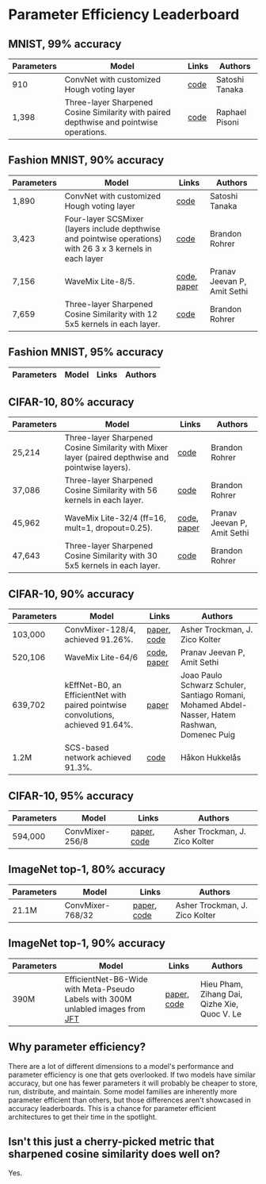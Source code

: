 # Parameter Efficiency Leaderboard

## MNIST, 99% accuracy

| Parameters  | Model | Links | Authors |
| ------------- | ------------- | ------------- | ------------- |
| 910 | ConvNet with customized Hough voting layer | [code](https://colab.research.google.com/drive/1HFwUZQ91CKMGU63KHgvS9kFZgL-w2Cya) | Satoshi Tanaka |
| 1,398  | Three-layer Sharpened Cosine Similarity with paired depthwise and pointwise operations.  | [code](https://colab.research.google.com/drive/1Lo-P_lMbw3t2RTwpzy1p8h0uKjkCx-RB?usp=sharing) | Raphael Pisoni |

## Fashion MNIST, 90% accuracy

| Parameters  | Model | Links | Authors |
| ------------- | ------------- | ------------- | ------------- |
| 1,890 | ConvNet with customized Hough voting layer | [code](https://colab.research.google.com/drive/1Jl5OZFTINXkJPPJ5-Xe3_1uV4iAIzqwt) | Satoshi Tanaka |
| 3,423 | Four-layer SCSMixer (layers include depthwise and pointwise operations) with 26 3 x 3 kernels in each layer | [code](https://github.com/brohrer/scs_torch_gallery/blob/main/fashion_90_3423.py) | Brandon Rohrer |
| 7,156  | WaveMix Lite-8/5.  | [code](https://github.com/pranavphoenix/WaveMix), [paper](https://arxiv.org/pdf/2203.03689.pdf) | Pranav Jeevan P, Amit Sethi|
| 7,659 | Three-layer Sharpened Cosine Similarity with 12 5x5 kernels in each layer. | [code](https://github.com/brohrer/scs_torch_gallery/blob/main/fashion_90_7659.py) | Brandon Rohrer |

## Fashion MNIST, 95% accuracy

| Parameters  | Model | Links | Authors |
| ------------- | ------------- | ------------- | ------------- |


## CIFAR-10, 80% accuracy

| Parameters  | Model | Links | Authors |
| ------------- | ------------- | ------------- | ------------- |
| 25,214 | Three-layer Sharpened Cosine Similarity with Mixer layer (paired depthwise and pointwise layers).  | [code](https://github.com/brohrer/scs-gallery/blob/main/cifar10_80_25214.py) | Brandon Rohrer |
| 37,086 | Three-layer Sharpened Cosine Similarity with 56 kernels in each layer.  | [code](https://github.com/brohrer/scs_torch_gallery/blob/main/cifar10_80_37086.py) | Brandon Rohrer |
| 45,962  | WaveMix Lite-32/4 (ff=16, mult=1, dropout=0.25).  | [code](https://github.com/pranavphoenix/WaveMix), [paper](https://arxiv.org/pdf/2203.03689.pdf) | Pranav Jeevan P, Amit Sethi|
| 47,643 | Three-layer Sharpened Cosine Similarity with 30 5x5 kernels in each layer. | [code](https://github.com/brohrer/scs_torch_gallery/blob/main/cifar10_80_47643.py) | Brandon Rohrer |


## CIFAR-10, 90% accuracy

| Parameters  | Model | Links | Authors |
| ------------- | ------------- | ------------- | ------------- |
|  103,000 | ConvMixer-128/4, achieved 91.26%. | [paper](https://arxiv.org/pdf/2201.09792v1.pdf), [code](https://github.com/locuslab/convmixer) | Asher Trockman, J. Zico Kolter |
| 520,106 | WaveMix Lite-64/6  | [code](https://github.com/pranavphoenix/WaveMix), [paper](https://arxiv.org/pdf/2203.03689.pdf) | Pranav Jeevan P, Amit Sethi| 
| 639,702 | kEffNet-B0, an EfficientNet with paired pointwise convolutions, achieved 91.64%. | [paper](https://www.researchgate.net/publication/355214501_Grouped_Pointwise_Convolutions_Significantly_Reduces_Parameters_in_EfficientNet/fulltext/6168f71b66e6b95f07cb7118/Grouped-Pointwise-Convolutions-Significantly-Reduces-Parameters-in-EfficientNet.pdf) | Joao Paulo Schwarz Schuler, Santiago Romani, Mohamed Abdel-Nasser, Hatem Rashwan, Domenec Puig |
 | 1.2M | SCS-based network achieved 91.3%. | [code](https://github.com/hukkelas/sharpened_cosine_similarity_torch/blob/main/sharpened_cosine_similarity.py) | Håkon Hukkelås |

## CIFAR-10, 95% accuracy

| Parameters  | Model | Links | Authors |
| ------------- | ------------- | ------------- | ------------- |
|  594,000 | ConvMixer-256/8 | [paper](https://arxiv.org/pdf/2201.09792v1.pdf), [code](https://github.com/locuslab/convmixer) | Asher Trockman, J. Zico Kolter |


## ImageNet top-1, 80% accuracy

| Parameters  | Model | Links | Authors |
| ------------- | ------------- | ------------- | ------------- |
| 21.1M | ConvMixer-768/32 | [paper](https://arxiv.org/pdf/2201.09792v1.pdf), [code](https://github.com/locuslab/convmixer) | Asher Trockman, J. Zico Kolter |

## ImageNet top-1, 90% accuracy

| Parameters  | Model | Links | Authors |
| ------------- | ------------- | ------------- | ------------- |
| 390M | EfficientNet-B6-Wide with Meta-Pseudo Labels with 300M unlabled images from [JFT](https://paperswithcode.com/dataset/jft-300m)| [paper](https://openaccess.thecvf.com/content/CVPR2021/papers/Pham_Meta_Pseudo_Labels_CVPR_2021_paper.pdf), [code](https://github.com/google-research/google-research/tree/master/meta_pseudo_labels) | Hieu Pham, Zihang Dai, Qizhe Xie, Quoc V. Le |



## Why parameter efficiency?

There are a lot of different dimensions to a model's performance and parameter efficiency is one that gets overlooked. If two models have similar accuracy, but one has fewer parameters it will probably be cheaper to store, run, distribute, and maintain. Some model families are inherently more parameter efficient than others, but those differences aren't showcased in accuracy leaderboards. This is a chance for parameter efficient architectures to get their time in the spotlight.

## Isn't this just a cherry-picked metric that sharpened cosine similarity does well on?

Yes. 
